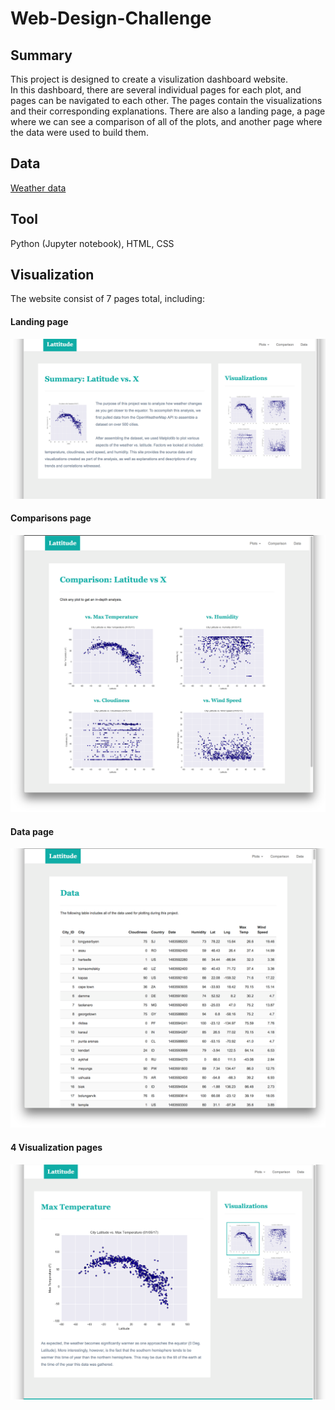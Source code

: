 # Web-Design-Challenge
## Summary ##
This project is designed to create a visulization dashboard website.<br>
In this dashboard, there are several individual pages for each plot, and pages can be navigated to each other. The pages contain the visualizations and their corresponding explanations. There are also a landing page, a page where we can see a comparison of all of the plots, and another page where the data were used to build them.
## Data ##
[Weather data](WebVisualizations/Resources/cities.csv)

## Tool ##
Python (Jupyter notebook), HTML, CSS
## Visualization ##
The website consist of 7 pages total, including:
#### Landing page

![Landing page large screen](WebVisualizations/Images/landing-lg.png)


#### Comparisons page

![comparison page large screen](WebVisualizations/Images/comparison-lg.png)



#### Data page

![data page large screen](WebVisualizations/Images/data-lg.png)


#### 4 Visualization pages


![visualize page large screen](WebVisualizations/Images/visualize-lg.png)

